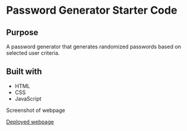 # Password Generator Starter Code

## Purpose
A password generator that generates randomized passwords based on selected user criteria.

## Built with
* HTML
* CSS
* JavaScript

Screenshot of webpage




[Deployed webpage](https://cheryljcruz.github.io/password-generator/)